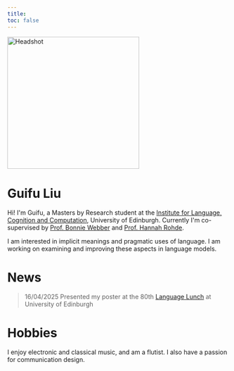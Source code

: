```yaml
---
title: 
toc: false
---
```

<!-- {{< cards >}}
  {{< card link="/" title="Guifu Liu" image="" subtitle="Masters by Research student at School of Informatics, University of Edinburgh" >}}
{{< /cards >}} -->

<!-- {{< hextra/hero-container image="/images/headshot.jpg" imageWidth="200" imageTitle="Headshot" >}} -->

<div class="image-wrapper">
  <img src="/images/headshot.jpg" alt="Headshot" width="300" />
</div>

# Guifu Liu
Hi! I'm Guifu, a Masters by Research student at the [Institute for Language, Cognition and Computation](https://informatics.ed.ac.uk/ilcc), University of Edinburgh. Currently I'm co-supervised by [Prof. Bonnie Webber](https://homepages.inf.ed.ac.uk/bonnie/) and [Prof. Hannah Rohde](http://www.lel.ed.ac.uk/~hrohde/). 

I am interested in implicit meanings and pragmatic uses of language. I am working on examining and improving these aspects in language models.



# News
> 16/04/2025   Presented my poster at the 80th [Language Lunch](https://blogs.ed.ac.uk/languagelunch/) at University of Edinburgh 



# Hobbies
I enjoy electronic and classical music, and am a flutist. I also have a passion for communication design.